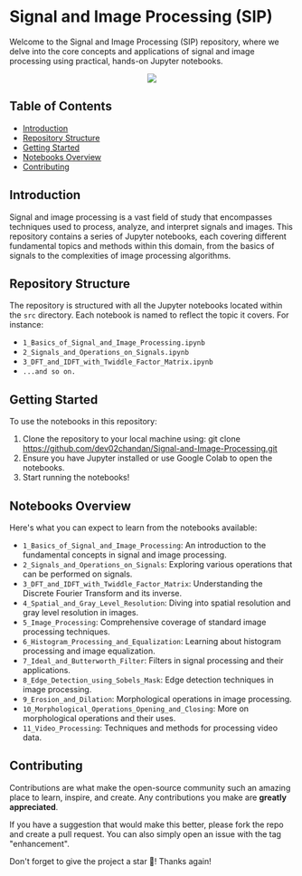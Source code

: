 # Signal and Image Processing (SIP)

Welcome to the Signal and Image Processing (SIP) repository, where we delve into the core concepts and applications of signal and image processing using practical, hands-on Jupyter notebooks.

<p align="center">
  <img src="https://www.uu.nl/sites/default/files/styles/image_770x510/public/beta_fCWT_hero_v2.png?itok=sOPkJxhN" />
</p>

## Table of Contents

- [Introduction](#introduction)
- [Repository Structure](#repository-structure)
- [Getting Started](#getting-started)
- [Notebooks Overview](#notebooks-overview)
- [Contributing](#contributing)

## Introduction

Signal and image processing is a vast field of study that encompasses techniques used to process, analyze, and interpret signals and images. This repository contains a series of Jupyter notebooks, each covering different fundamental topics and methods within this domain, from the basics of signals to the complexities of image processing algorithms.

## Repository Structure

The repository is structured with all the Jupyter notebooks located within the `src` directory. Each notebook is named to reflect the topic it covers. For instance:

- `1_Basics_of_Signal_and_Image_Processing.ipynb`
- `2_Signals_and_Operations_on_Signals.ipynb`
- `3_DFT_and_IDFT_with_Twiddle_Factor_Matrix.ipynb`
- `...and so on.`

## Getting Started

To use the notebooks in this repository:

1. Clone the repository to your local machine using:
git clone https://github.com/dev02chandan/Signal-and-Image-Processing.git
2. Ensure you have Jupyter installed or use Google Colab to open the notebooks.
3. Start running the notebooks!


## Notebooks Overview

Here's what you can expect to learn from the notebooks available:

- `1_Basics_of_Signal_and_Image_Processing`: An introduction to the fundamental concepts in signal and image processing.
- `2_Signals_and_Operations_on_Signals`: Exploring various operations that can be performed on signals.
- `3_DFT_and_IDFT_with_Twiddle_Factor_Matrix`: Understanding the Discrete Fourier Transform and its inverse.
- `4_Spatial_and_Gray_Level_Resolution`: Diving into spatial resolution and gray level resolution in images.
- `5_Image_Processing`: Comprehensive coverage of standard image processing techniques.
- `6_Histogram_Processing_and_Equalization`: Learning about histogram processing and image equalization.
- `7_Ideal_and_Butterworth_Filter`: Filters in signal processing and their applications.
- `8_Edge_Detection_using_Sobels_Mask`: Edge detection techniques in image processing.
- `9_Erosion_and_Dilation`: Morphological operations in image processing.
- `10_Morphological_Operations_Opening_and_Closing`: More on morphological operations and their uses.
- `11_Video_Processing`: Techniques and methods for processing video data.

## Contributing

Contributions are what make the open-source community such an amazing place to learn, inspire, and create. Any contributions you make are **greatly appreciated**.

If you have a suggestion that would make this better, please fork the repo and create a pull request. You can also simply open an issue with the tag "enhancement".

Don't forget to give the project a star 🌟! Thanks again!
